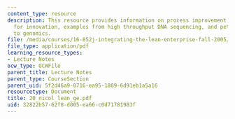 ```yaml
---
content_type: resource
description: This resource provides information on process improvement as a catalyst
  for innovation, examples from high throughput DNA sequencing, and petrochemicals
  to genomics.
file: /media/courses/16-852j-integrating-the-lean-enterprise-fall-2005/32822b5762f8d005ea66c0d71781983f_20_nicol_lean_ge.pdf
file_type: application/pdf
learning_resource_types:
- Lecture Notes
ocw_type: OCWFile
parent_title: Lecture Notes
parent_type: CourseSection
parent_uid: 5f2d46a9-0716-ea95-1809-6d91eb1a5a16
resourcetype: Document
title: 20_nicol_lean_ge.pdf
uid: 32822b57-62f8-d005-ea66-c0d71781983f
---
```

